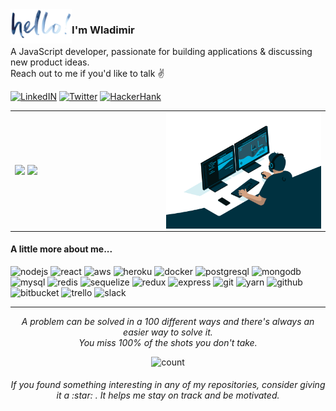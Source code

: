 <img alt="hello" height="55px" align="left" src=".github/assets/hello.png"/>

### I'm Wladimir
A JavaScript developer, passionate for building applications & discussing new product ideas. 
</br> Reach out to me if you'd like to talk :v:

[![LinkedIN](https://img.shields.io/badge/LinkedIn-0077B5?style=for-the-badge&logo=linkedin&color=%23003140&logoColor=white)](https://www.linkedin.com/in/wladimir-filho)
[![Twitter](https://img.shields.io/badge/twitter-%231DA1F2.svg?&style=for-the-badge&logo=twitter&&color=%23003140&logoColor=white)](https://twitter.com/wladimirgrf)
[![HackerHank](https://img.shields.io/badge/-Hackerrank-2EC866?style=for-the-badge&logo=HackerRank&&color=%23003140&logoColor=white)](https://www.hackerrank.com/wladimirgrf)

<table>
<tr>
  <td width="48%">
    <img src="https://github-readme-stats.vercel.app/api/top-langs/?username=wladimirgrf&layout=compact&hide_border=true" />
    <img src="https://github-readme-stats.vercel.app/api?username=wladimirgrf&show_icons=true&hide_border=true&hide=contribs" />
  </td>
  <td width="52%"><img alt="gif" align="right" src=".github/assets/coding.gif"/></td>
</tr>
<table>
  
#### A little more about me...
<p>
  <img height="40" src="https://devicon.dev/devicon.git/icons/nodejs/nodejs-original.svg" alt="nodejs"/>
  <img height="40" src="https://devicon.dev/devicon.git/icons/react/react-original.svg" alt="react"/>
  <img height="40" src="https://devicon.dev/devicon.git/icons/amazonwebservices/amazonwebservices-original.svg" alt="aws"/>
  <img height="40" src="https://devicon.dev/devicon.git/icons/heroku/heroku-original.svg" alt="heroku"/>
  <img height="40" src="https://devicon.dev/devicon.git/icons/docker/docker-plain.svg" alt="docker"/>
  <img height="40" src="https://devicon.dev/devicon.git/icons/postgresql/postgresql-original.svg" alt="postgresql"/>
  <img height="40" src="https://devicon.dev/devicon.git/icons/mongodb/mongodb-original.svg" alt="mongodb"/>
  <img height="40" src="https://devicon.dev/devicon.git/icons/mysql/mysql-original.svg" alt="mysql"/>
  <img height="40" src="https://devicon.dev/devicon.git/icons/redis/redis-original.svg" alt="redis"/>
  <img height="40" src="https://devicon.dev/devicon.git/icons/sequelize/sequelize-original.svg" alt="sequelize"/>
  <img height="40" src="https://devicon.dev/devicon.git/icons/redux/redux-original.svg" alt="redux"/>
  <img height="40" src="https://devicon.dev/devicon.git/icons/express/express-original.svg" alt="express"/>
  <img height="40" src="https://devicon.dev/devicon.git/icons/git/git-original.svg" alt="git"/>
  <img height="40" src="https://devicon.dev/devicon.git/icons/yarn/yarn-original.svg" alt="yarn"/>
  <img height="40" src="https://devicon.dev/devicon.git/icons/github/github-original.svg" alt="github"/>
  <img height="40" src="https://devicon.dev/devicon.git/icons/bitbucket/bitbucket-original.svg" alt="bitbucket"/>
  <img height="40" src="https://devicon.dev/devicon.git/icons/trello/trello-plain.svg" alt="trello"/>
  <img height="40" src="https://devicon.dev/devicon.git/icons/slack/slack-original.svg" alt="slack"/>
</p>

-----------------

<p align="center">
  <i>A problem can be solved in a 100 different ways and there's always an easier way to solve it.</i>
  <br>
  <i>You miss 100% of the shots you don't take.</i>
<p>

<p align="center">
  <img src="https://count.getloli.com/get/@:wladimirgrf?theme=moebooru" alt="count"/>
</p>

<h6 align="center">If you found something interesting in any of my repositories, consider giving it a :star:&nbsp;. It helps me stay on track and be motivated.</h6>
